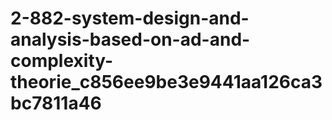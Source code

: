 # 2-882-system-design-and-analysis-based-on-ad-and-complexity-theorie_c856ee9be3e9441aa126ca3bc7811a46